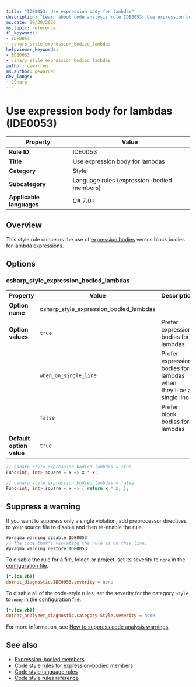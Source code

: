 ```yaml
---
title: "IDE0053: Use expression body for lambdas"
description: "Learn about code analysis rule IDE0053: Use expression body for lambdas"
ms.date: 09/30/2020
ms.topic: reference
f1_keywords:
- IDE0053
- csharp_style_expression_bodied_lambdas
helpviewer_keywords:
- IDE0053
- csharp_style_expression_bodied_lambdas
author: gewarren
ms.author: gewarren
dev_langs:
- CSharp
---
```

# Use expression body for lambdas (IDE0053)

| Property                 | Value                                      |
| ------------------------ | ------------------------------------------ |
| **Rule ID**              | IDE0053                                    |
| **Title**                | Use expression body for lambdas            |
| **Category**             | Style                                      |
| **Subcategory**          | Language rules (expression-bodied members) |
| **Applicable languages** | C# 7.0+                                    |

## Overview

This style rule concerns the use of [expression bodies](../../../csharp/programming-guide/statements-expressions-operators/expression-bodied-members.md) versus block bodies for [lambda expressions](../../../csharp/language-reference/operators/lambda-expressions.md).

## Options

### csharp_style_expression_bodied_lambdas

| Property                 | Value                                  | Description                                                        |
| ------------------------ | -------------------------------------- | ------------------------------------------------------------------ |
| **Option name**          | csharp_style_expression_bodied_lambdas |                                                                    |
| **Option values**        | `true`                                 | Prefer expression bodies for lambdas                               |
|                          | `when_on_single_line`                  | Prefer expression bodies for lambdas when they'll be a single line |
|                          | `false`                                | Prefer block bodies for lambdas                                    |
| **Default option value** | `true`                                 |                                                                    |

```csharp
// csharp_style_expression_bodied_lambdas = true
Func<int, int> square = x => x * x;

// csharp_style_expression_bodied_lambdas = false
Func<int, int> square = x => { return x * x; };
```

## Suppress a warning

If you want to suppress only a single violation, add preprocessor directives to your source file to disable and then re-enable the rule.

```csharp
#pragma warning disable IDE0053
// The code that's violating the rule is on this line.
#pragma warning restore IDE0053
```

To disable the rule for a file, folder, or project, set its severity to `none` in the [configuration file](../configuration-files.md).

```ini
[*.{cs,vb}]
dotnet_diagnostic.IDE0053.severity = none
```

To disable all of the code-style rules, set the severity for the category `Style` to `none` in the [configuration file](../configuration-files.md).

```ini
[*.{cs,vb}]
dotnet_analyzer_diagnostic.category-Style.severity = none
```

For more information, see [How to suppress code analysis warnings](../suppress-warnings.md).

## See also

- [Expression-bodied members](../../../csharp/programming-guide/statements-expressions-operators/expression-bodied-members.md)
- [Code style rules for expression-bodied members](expression-bodied-members.md)
- [Code style language rules](language-rules.md)
- [Code style rules reference](index.md)
